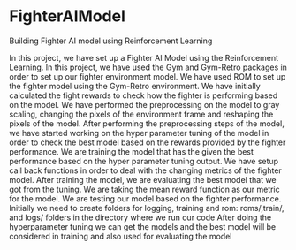 # FighterAIModel
Building Fighter AI model using Reinforcement Learning

In this project, we have set up a Fighter AI Model using the Reinforcement Learning. In this project, we have used the Gym and Gym-Retro packages in order to set up our fighter environment model. We have used ROM to set up the fighter model using the Gym-Retro environment. We have initially calculated the fight rewards to check how the fighter is performing based on the model. We have performed the preprocessing on the model to gray scaling, changing the pixels of the environment frame and reshaping the pixels of the model.
After performing the preprocessing steps of the model, we have started working on the hyper parameter tuning of the model in order to check the best model based on the rewards provided by the fighter performance. We are training the model that has the given the best performance based on the hyper parameter tuning output. We have setup call back functions in order to deal with the changing metrics of the fighter model. After training the model, we are evaluating the best model that we got from the tuning. We are taking the mean reward function as our metric for the model. We are testing our model based on the fighter performance.
Initially we need to create folders for logging, training and rom: roms/,train/, and logs/ folders in the directory where we run our code
After doing the hyperparameter tuning we can get the models and the best model will be considered in training and also used for evaluating the model
